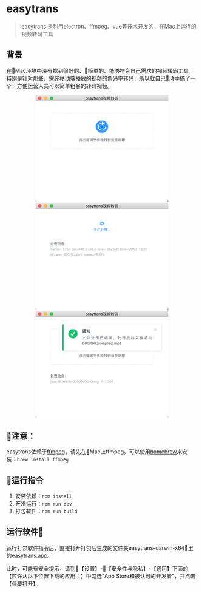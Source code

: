 # easytrans
> easytrans 是利用electron、ffmpeg、vue等技术开发的，在Mac上运行的视频转码工具

## 背景
在Mac环境中没有找到很好的、简单的、能够符合自己需求的视频转码工具，特别是针对那些，需在移动端播放的视频的低码率转码，所以就自己动手搞了一个，方便运营人员可以简单粗暴的转码视频。

<div style="text-align:center">
    <img src="./static/easytrans01.png" style="width:350px"/>
    <img src="./static/easytrans02.png" style="width:350px"/>
    <img src="./static/easytrans03.png" style="width:350px"/>
</div>

## 注意：
easytrans依赖于[ffmpeg](https://github.com/FFmpeg/FFmpeg)，请先在Mac上ffmpeg。可以使用[homebrew](https://brew.sh/)来安装：`brew install ffmpeg`

## 运行指令
1. 安装依赖：`npm install`
2. 开发运行：`npm run dev`
3. 打包软件：`npm run build`

## 运行软件
运行打包软件指令后，直接打开打包后生成的文件夹easytrans-darwin-x64里的easytrans.app。

此时，可能有安全提示，请到【设置】-【安全性与隐私】-【通用】下面的【应许从以下位置下载的应用：】中勾选"App Store和被认可的开发者"，并点击【任要打开】。